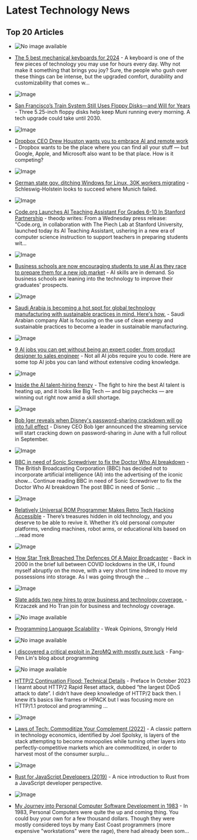 # Latest Technology News

## Top 20 Articles

- ![No image available](default-image-url)
 - [The 5 best mechanical keyboards for 2024](https://consent.yahoo.com/v2/collectConsent?sessionId=1_cc-session_04d72847-dfd9-4ca6-b526-1ec2bb492c11) - A keyboard is one of the few pieces of technology you may use for hours every day. Why not make it something that brings you joy? Sure, the people who gush over these things can be intense, but the upgraded comfort, durability and customizability that comes w…

- ![Image](https://media.wired.com/photos/6617fc5a25d22eeb4fb74224/191:100/w_1280,c_limit/Floppy-Disk-Trains-Gear.jpg)
 - [San Francisco’s Train System Still Uses Floppy Disks—and Will for Years](https://www.wired.com/story/san-francisco-muni-trains-floppy-disks/) - Three 5.25-inch floppy disks help keep Muni running every morning. A tech upgrade could take until 2030.

- ![Image](https://cdn.vox-cdn.com/thumbor/QBdA90enry2-uaCegMdkOmw7OCA=/0x0:2040x1360/1200x628/filters:focal(1020x680:1021x681)/cdn.vox-cdn.com/uploads/chorus_asset/file/25391440/DCD_Drew_Houston.jpg)
 - [Dropbox CEO Drew Houston wants you to embrace AI and remote work](https://www.theverge.com/24128606/dropbox-drew-houston-ai-remote-work-virtual-organization) - Dropbox wants to be the place where you can find all your stuff — but Google, Apple, and Microsoft also want to be that place. How is it competing?

- ![Image](https://cdn.arstechnica.net/wp-content/uploads/2024/04/GettyImages-169475683-760x380.jpg)
 - [German state gov. ditching Windows for Linux, 30K workers migrating](https://arstechnica.com/information-technology/2024/04/german-state-gov-ditching-windows-for-linux-30k-workers-migrating/) - Schleswig-Holstein looks to succeed where Munich failed.

- ![Image](https://a.fsdn.com/sd/topics/education_64.png)
 - [Code.org Launches AI Teaching Assistant For Grades 6-10 In Stanford Partnership](https://news.slashdot.org/story/24/04/11/2133245/codeorg-launches-ai-teaching-assistant-for-grades-6-10-in-stanford-partnership) - theodp writes: From a Wednesday press release: "Code.org, in collaboration with The Piech Lab at Stanford University, launched today its AI Teaching Assistant, ushering in a new era of computer science instruction to support teachers in preparing students wit…

- ![Image](https://i.insider.com/6611af4e16bde8d4ead6589a?width=1200&format=jpeg)
 - [Business schools are now encouraging students to use AI as they race to prepare them for a new job market](https://www.businessinsider.com/how-ai-is-changing-business-schools-curriculum-classes-2024-4) - AI skills are in demand. So business schools are leaning into the technology to improve their graduates' prospects.

- ![Image](https://i.insider.com/660d74b616bde8d4ead5231b?width=1200&format=jpeg)
 - [Saudi Arabia is becoming a hot spot for global technology manufacturing with sustainable practices in mind. Here's how.](https://www.businessinsider.com/sc/how-saudi-arabia-is-becoming-a-global-technology-manufacturing-center) - Saudi Arabian company Alat is focusing on the use of clean energy and sustainable practices to become a leader in sustainable manufacturing.

- ![Image](https://i.insider.com/660c5f9a3f923f7dab03d7c0?width=1200&format=jpeg)
 - [9 AI jobs you can get without being an expert coder, from product designer to sales engineer](https://www.businessinsider.com/ai-jobs-without-coding-2024-4) - Not all AI jobs require you to code. Here are some top AI jobs you can land without extensive coding knowledge.

- ![Image](https://i.insider.com/6602f78a16bde8d4ead245cd?width=1200&format=jpeg)
 - [Inside the AI talent-hiring frenzy](https://www.businessinsider.com/inside-the-ai-hiring-frenzy-big-tech-talent-war-2024-3) - The fight to hire the best AI talent is heating up, and it looks like Big Tech — and big paychecks — are winning out right now amid a skill shortage.

- ![Image](https://i.insider.com/660eeb971caec1275a6cf8ef?width=1200&format=jpeg)
 - [Bob Iger reveals when Disney's password-sharing crackdown will go into full effect](https://www.businessinsider.com/disney-password-sharing-enforcement-begins-june-2024-4) - Disney CEO Bob Iger announced the streaming service will start cracking down on password-sharing in June with a full rollout in September.

- ![Image](https://readwrite.com/wp-content/uploads/2024/03/460361-a1704ea-1.jpg)
 - [BBC in need of Sonic Screwdriver to fix the Doctor Who AI breakdown](https://readwrite.com/bbc-is-in-need-of-the-sonic-screwdriver-to-fix-the-doctor-who-ai-breakdown/) - The British Broadcasting Corporation (BBC) has decided not to incorporate artificial intelligence (AI) into the advertising of the iconic show… Continue reading BBC in need of Sonic Screwdriver to fix the Doctor Who AI breakdown
The post BBC in need of Sonic …

- ![Image](https://hackaday.com/wp-content/uploads/2024/04/hadimg_reluni_romprog_feat.jpeg)
 - [Relatively Universal ROM Programmer Makes Retro Tech Hacking Accessible](https://hackaday.com/2024/04/20/relatively-universal-rom-programmer-makes-retro-tech-hacking-accessible/) - There’s treasures hidden in old technology, and you deserve to be able to revive it. Whether it’s old personal computer platforms, vending machines, robot arms, or educational kits based on …read more

- ![Image](https://hackaday.com/wp-content/uploads/2024/04/startrek_tng.webp)
 - [How Star Trek Breached The Defences Of A Major Broadcaster](https://hackaday.com/2024/04/01/how-star-trek-breached-the-defences-of-a-major-broadcaster/) - Back in 2000 in the brief lull between COVID lockdowns in the UK, I found myself abruptly on the move, with a very short time indeed to move my possessions into storage. As I was going through the …

- ![Image](https://compote.slate.com/images/83d4d845-12fc-48f0-82a0-0b28654d91e2.jpeg?crop=1560%2C1040%2Cx0%2Cy0&width=1560)
 - [Slate adds two new hires to grow business and technology coverage.](https://slate.com/briefing/2024/04/slate-new-hires-krzaczek-and-ho-tran-join-for-business-and-technology-coverage.html) - Krzaczek and Ho Tran join for business and technology coverage.

- ![No image available](default-image-url)
 - [Programming Language Scalability](https://blog.sulami.xyz/posts/programming-language-scalability/) - Weak Opinions, Strongly Held

- ![No image available](default-image-url)
 - [I discovered a critical exploit in ZeroMQ with mostly pure luck](https://fangpenlin.com/posts/2024/04/07/how-i-discovered-a-9-point-8-critical-security-vulnerability-in-zeromq-with-mostly-pure-luck/) - Fang-Pen Lin's blog about programming

- ![No image available](default-image-url)
 - [HTTP/2 Continuation Flood: Technical Details](https://nowotarski.info/http2-continuation-flood-technical-details/) - Preface In October 2023 I learnt about HTTP/2 Rapid Reset attack, dubbed “the largest DDoS attack to date”. I didn’t have deep knowledge of HTTP/2 back then. I knew it’s basics like frames or HPACK but I was focusing more on HTTP/1.1 protocol and programming …

- ![Image](https://gwern.net/static/img/logo/logo-whitebg-large-border.png)
 - [Laws of Tech: Commoditize Your Complement (2022)](https://gwern.net/complement) - A classic pattern in technology economics, identified by Joel Spolsky, is layers of the stack attempting to become monopolies while turning other layers into perfectly-competitive markets which are commoditized, in order to harvest most of the consumer surplu…

- ![Image](https://www.codegram.com/assets/img/rust-for-js-developers.cfd3786a.png)
 - [Rust for JavaScript Developers (2019)](https://www.codegram.com/blog/rust-for-js-developers/) - A nice introduction to Rust from a JavaScript developer perspective.

- ![Image](https://substackcdn.com/image/fetch/w_1200,h_600,c_fill,f_jpg,q_auto:good,fl_progressive:steep,g_auto/https%3A%2F%2Fsubstack-post-media.s3.amazonaws.com%2Fpublic%2Fimages%2Fd0036f7a-20b2-4b32-9a8f-994b6be3630a_800x533.jpeg)
 - [My Journey into Personal Computer Software Development in 1983](https://farrs.substack.com/p/my-journey-into-personal-computer) - In 1983, Personal Computers were quite the up and coming thing. You could buy your own for a few thousand dollars. Though they were mostly considered toys by many East Coast programmers (more expensive "workstations" were the rage), there had already been som…
